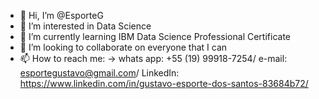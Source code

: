 - 👋 Hi, I’m @EsporteG
- 👀 I’m interested in Data Science
- 🌱 I’m currently learning IBM Data Science Professional Certificate
- 💞️ I’m looking to collaborate on everyone that I can
- 📫 How to reach me: -> whats app: +55 (19) 99918-7254/ e-mail: esportegustavo@gmail.com/ LinkedIn: https://www.linkedin.com/in/gustavo-esporte-dos-santos-83684b72/

<!---
EsporteG/EsporteG is a ✨ special ✨ repository because its `README.md` (this file) appears on your GitHub profile.
You can click the Preview link to take a look at your changes.
--->
